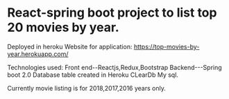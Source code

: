 # React-spring boot project to list top 20 movies by year.
Deployed in heroku
Website for application: https://top-movies-by-year.herokuapp.com/

Technologies used:
Front end--Reactjs,Redux,Bootstrap
Backend---Spring boot 2.0
Database table created in Heroku CLearDb My sql.


Currently movie listing is for 2018,2017,2016  years only.
